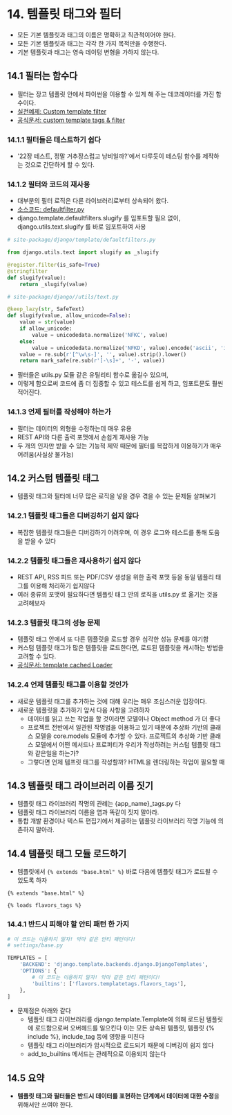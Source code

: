 # 14. 템플릿 태그와 필터

- 모든 기본 템플릿과 태그의 이름은 명확하고 직관적이어야 한다.
- 모든 기본 템플릿과 태그는 각각 한 가지 목적만을 수행한다.
- 기본 템플릿과 태그는 영속 데이텅 변형을 가하지 않는다.



## 14.1 필터는 함수다

- 필터는 장고 템플릿 안에서 파이썬을 이용할 수 있게 해 주는 데코레이터를 가진 함수이다.
- [실전예제: Custom template filter](https://anohk.github.io/2017-07-08/custom-template-filter/)
- [공식문서: custom template tags & filter](https://docs.djangoproject.com/ko/2.1/howto/custom-template-tags/)

### 14.1.1 필터들은 테스트하기 쉽다
- '22장 테스트, 정말 거추장스럽고 낭비일까?'에서 다루듯이 테스팅 함수를 제작하는 것으로 간단하게 할 수 있다.

### 14.1.2 필터와 코드의 재사용

- 대부분의 필터 로직은 다른 라이브러리로부터 상속되어 왔다.
- [소스코드: defaultfilter.py](https://github.com/django/django/blob/master/django/template/defaultfilters.py)
- django.template.defaultfilters.slugify 를 임포트할 필요 없이, django.utils.text.slugify 를 바로 임포트하여 사용
```python
# site-package/django/template/defaultfilters.py

from django.utils.text import slugify as _slugify

@register.filter(is_safe=True)
@stringfilter
def slugify(value):
    return _slugify(value)
```
```python
# site-package/django//utils/text.py

@keep_lazy(str, SafeText)
def slugify(value, allow_unicode=False):
    value = str(value)
    if allow_unicode:
        value = unicodedata.normalize('NFKC', value)
    else:
        value = unicodedata.normalize('NFKD', value).encode('ascii', 'ignore').decode('ascii')
    value = re.sub(r'[^\w\s-]', '', value).strip().lower()
    return mark_safe(re.sub(r'[-\s]+', '-', value))
```

- 필터들은 utils.py 모듈 같은 유틸리티 함수로 옮길수 있으며,
- 이렇게 함으로써 코드에 좀 더 집중할 수 있고 테스트를 쉽게 하고, 임포트문도 훨씬 적어진다.

### 14.1.3 언제 필터를 작성해야 하는가

- 필터는 데이터의 외형을 수정하는데 매우 유용
- REST API와 다른 출력 포맷에서 손쉽게 재사용 가능
- 두 개의 인자만 받을 수 있는 기능적 제약 때문에 필터를 복잡하게 이용하기가 매우 어려움(사실상 불가능)

## 14.2 커스텀 템플릿 태그

- 템플릿 태그와 필터에 너무 많은 로직을 넣을 경우 겪을 수 있는 문제들 살펴보기

### 14.2.1 템플릿 태그들은 디버깅하기 쉽지 않다

- 복잡한 템플릿 태그들은 디버깅하기 어려우며, 이 경우 로그와 테스트를 통해 도움을 받을 수 있다

### 14.2.2 템플릿 태그들은 재사용하기 쉽지 않다

- REST API, RSS 피드 또는 PDF/CSV 생성을 위한 출력 포맷 등을 동일 템플리 태그를 이용해 처리하기 쉽지않다
- 여러 종류의 포맷이 필요하다면 템플릿 태그 안의 로직을 utils.py 로 옮기는 것을 고려해보자

### 14.2.3 템플릿 태그의 성능 문제

- 템플릿 태그 안에서 또 다른 템플릿을 로드할 경우 심각한 성능 문제를 야기함
- 커스텀 템플릿 태그가 많은 템플릿을 로드한다면, 로드된 템플릿을 캐시하는 방법을 고려할 수 있다.
- [공식문서: template cached Loader](https://docs.djangoproject.com/en/1.11/ref/templates/api/#django.template.loaders.cached.Loader)

### 14.2.4 언제 템플릿 태그를 이용할 것인가

- 새로운 템플릿 태그를 추가하는 것에 대해 우리는 매우 조심스러운 입장이다.
- 새로운 템플릿을 추가하기 앞서 다음 사항을 고려하자
    - 데이터를 읽고 쓰는 작업을 할 것이라면 모델이나 Object method 가 더 좋다
    - 프로젝트 전반에서 일관된 작명법을 이용하고 있기 때문에 추상화 기반의 클래스 모델을 core.models 모듈에 추가할 수 있다.
     프로젝트의 추상화 기반 클래스 모델에서 어떤 메서드나 프로퍼티가 우리가 작성하려는 커스텀 템플릿 태그와 같은일을 하는가?
    - 그렇다면 언제 템프릿 태그를 작성할까? HTML을 렌더링하는 작업이 필요할 때

## 14.3 템플릿 태그 라이브러리 이름 짓기

- 템플릿 태그 라이브러리 작명의 관례는 {app_name}_tags.py 다
- 템플릿 태그 라이브러리 이름을 앱과 똑같이 짓지 말아라.
- 통합 개발 환경이나 텍스트 편집기에서 제공하는 템플릿 라이브러리 작명 기능에 의존하지 말아라.

## 14.4 템플릿 태그 모듈 로드하기

- 템플릿에서 `{% extends "base.html" %}` 바로 다음에 템플릿 태그가 로드될 수 있도록 하자
```
{% extends "base.html" %}

{% loads flavors_tags %}
```

### 14.4.1 반드시 피해야 할 안티 패턴 한 가지

```python
# 이 코드는 이용하지 말자! 악마 같은 안티 패턴이다!
# settings/base.py

TEMPLATES = [
    'BACKEND': 'django.template.backends.django.DjangoTemplates',
    'OPTIONS': {
        # 이 코드는 이용하지 말자! 악마 같은 안티 패턴이다!
        'builtins': ['flavors.templatetags.flavors_tags'],
    },
]
```

- 문제점은 아래와 같다
    - 템플릿 태그 라이브러리를 django.template.Template에 의해 로드된 템플릿에 로드함으로써 오버헤드를 일으킨다
    이는 모든 상속된 템플릿, 템플릿 {% include %}, include_tag 등에 영향을 미친다
    - 템플릿 태그 라이브러리가 암시적으로 로드되기 때문에 디버깅이 쉽지 않다
    - add_to_builtins 메서드는 관례적으로 이용되지 않는다

## 14.5 요약

- **템플릿 태그와 필터들은 반드시 데이터를 표현하는 단계에서 데이터에 대한 수정**을 위해서만 쓰여야 한다.
